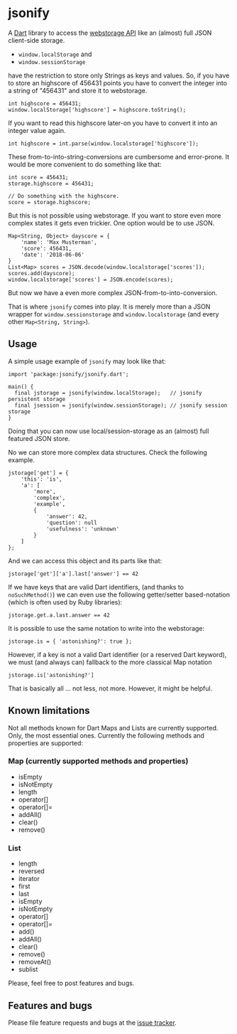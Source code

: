 # jsonify

A [Dart](https://www.dartlang.org) library to access the [webstorage API](https://developer.mozilla.org/en-US/docs/Web/API/Web_Storage_API) like an (almost) full JSON client-side storage.

- `window.localStorage` and
- `window.sessionStorage`

have the restriction to store only Strings as keys and values.
So, if you have to store an highscore of 456431 points you have to
convert the integer into a string of "456431" and store it to webstorage.

    int highscore = 456431;
    window.localStorage['highscore'] = highscore.toString();

If you want to read this highscore later-on you have to convert it into an integer value again.

    int highscore = int.parse(window.localstorage['highscore']);

These from-to-into-string-conversions are cumbersome and error-prone.
It would be more convenient to do something like that:

    int score = 456431;
    storage.highscore = 456431;

    // Do something with the highscore.
    score = storage.highscore;

But this is not possible using webstorage.
If you want to store even more complex states it gets even trickier.
One option would be to use JSON.

    Map<String, Object> dayscore = {
        'name': 'Max Musterman',
        'score': 456431,
        'date': '2018-06-06'
    }
    List<Map> scores = JSON.decode(window.localstorage['scores']);
    scores.add(dayscore);
    window.localstorage['scores'] = JSON.encode(scores);

But now we have a even more complex JSON-from-to-into-conversion.


That is where `jsonify` comes into play. It is merely more than a JSON wrapper
for `window.sessionstorage` and `window.localstorage` (and every other
`Map<String, String>`).

## Usage

A simple usage example of `jsonify` may look like that:

    import 'package:jsonify/jsonify.dart';

    main() {
      final jstorage = jsonify(window.localStorage);   // jsonify persistent storage
      final jsession = jsonify(window.sessionStorage); // jsonify session storage
    }

Doing that you can now use local/session-storage
as an (almost) full featured JSON store.

No we can store more complex data structures. Check the following example.

    jstorage['get'] = {
        'this': 'is',
        'a': [
            'more',
            'complex',
            'example',
            {
                'answer': 42,
                'question': null
                'usefulness': 'unknown'
            }
        ]
    };

And we can access this object and its parts like that:

    jstorage['get']['a'].last['answer'] == 42

If we have keys that are valid Dart identifiers, (and thanks to `noSuchMethod()`) we can even use the following getter/setter based-notation (which is often used by Ruby libraries):

    jstorage.get.a.last.answer == 42

It is possible to use the same notation to write into the webstorage:

    jstorage.is = { 'astonishing?': true };

However, if a key is not a valid Dart identifier (or a reserved Dart keyword), we must (and always can) fallback to the more classical Map notation

    jstorage.is['astonishing?']

That is basically all ... not less, not more. However, it might be helpful.

## Known limitations

Not all methods known for Dart Maps and Lists are currently supported.
Only, the most essential ones. Currently the following methods and properties are supported:

### Map (currently supported methods and properties)

- isEmpty
- isNotEmpty
- length
- operator[]
- operator[]=
- addAll()
- clear()
- remove()

### List

- length
- reversed
- iterator
- first
- last
- isEmpty
- isNotEmpty
- operator[]
- operator[]=
- add()
- addAll()
- clear()
- remove()
- removeAt()
- sublist



Please, feel free to post features and bugs.

## Features and bugs

Please file feature requests and bugs at the [issue tracker][tracker].

[tracker]: https://github.com/nkratzke/jsonify/issues
